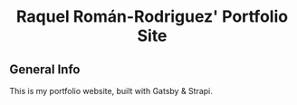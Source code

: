<h1 align="center">
  Raquel Román-Rodriguez' Portfolio Site
</h1>

## General Info

This is my portfolio website, built with Gatsby & Strapi.
